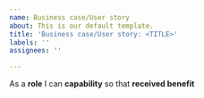 ```yaml
---
name: Business case/User story
about: This is our default template.
title: 'Business case/User story: <TITLE>'
labels: ''
assignees: ''

---
```


As a **role** I can **capability** so that **received benefit**
